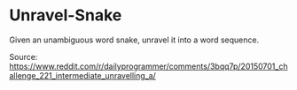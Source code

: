 Unravel-Snake
==================

Given an unambiguous word snake, unravel it into a word sequence.

Source: https://www.reddit.com/r/dailyprogrammer/comments/3bqq7p/20150701_challenge_221_intermediate_unravelling_a/